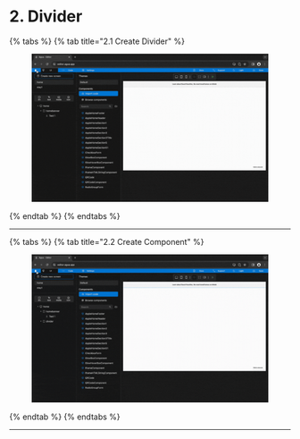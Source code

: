 # 2. Divider

{% tabs %}
{% tab title="2.1 Create Divider" %}
<figure><img src="../../../.gitbook/assets/Divider_1-min (1).gif" alt=""><figcaption></figcaption></figure>
{% endtab %}
{% endtabs %}

***





{% tabs %}
{% tab title="2.2 Create Component" %}
<figure><img src="../../../.gitbook/assets/Divider_2-min (1).gif" alt=""><figcaption></figcaption></figure>
{% endtab %}
{% endtabs %}

***
